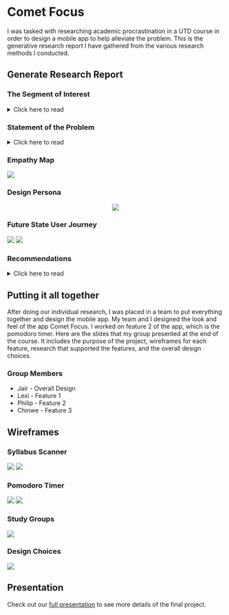 <h1>Comet Focus</h1>

<p>I was tasked with researching academic procrastination in a UTD course in order to design a mobile app to help alleviate the problem. This is the generative research report I have gathered from the various research methods I conducted.</p>

<h2>Generate Research Report</h2>

<h3>The Segment of Interest</h3>

<details>
<summary>Click here to read</summary>
<p>
We are going to design a mobile app for students at The University of Texas at Dallas. This app will assist students in dealing with procrastination and help them finish their schoolwork. According to secondary research, data collected from college students in studies indicated that stressful life events, smartphone addiction, and the fear of failure are potential signs that lead to procrastination. Furthermore, interviews with UTD students pointed out that lack of motivation, laziness, and lack of interest are contributors to procrastination. These are some things to consider about the possible users when designing the app.
</p>
</details>

<h3>Statement of the Problem</h3>

<details>
<summary>Click here to read</summary>
<p>
When UTD students are assigned work for their classes, many of them will procrastinate on the various tasks. According to a focus group consisting of nine ATEC major UTD students, all nine had problems with procrastination in the last year. In addition to that, two UTD students who were interviewed claimed that they were procrastinating recently. This problem has affected the students in some way. For example, three interviewed UTD students claimed that procrastination had cost them good grades. A research study, “The Positive and Negative Aspects of Procrastination in College Students” by Fanzhi Zhu, has also stated that procrastination can significantly hinder college students' academic performance.
</p>

<p>
It is clear that procrastination is a problem for many college students. UTD students will deal with it in different ways. One interviewed participant dealt with procrastination by getting motivated. Participant two would try to do an easier task first, and participant three would turn everything off. What the three participants have in common is that they could deal with procrastination on their own. If there were a tool that could assist them with this issue, ⅔ participants stated that they would be willing to use it. Therefore, we want to help UTD students by creating a mobile application that helps these students deal with this problem. We hope that the app can allow students to do their work efficiently so that they can increase productivity and performance. 
</p>

</details>

<h3>Empathy Map</h3>

<img src="./Files/Empathy Map.png">

<h3>Design Persona</h3>

<div align="center">
  <img src="./Files/Design Persona.png">
</div>

<h3>Future State User Journey</h3>

<img src="./Files/Future State User Journey 1.png">
<img src="./Files/Future State User Journey 2.png">

<h3>Recommendations</h3>

<details>

<summary>Click here to read</summary>

<h4>Recommendation 1</h4>

<p><em>Provide a To-Do list and calendar where users can input assignment due dates and know what tasks to do on a certain day. The app would remind users by sending a notification on their phone about upcoming assignments.</em></p>

<p>
In a focus group, it was mentioned that due dates and adrenaline can be motivators to get started on work. Participant 1 in the interview has also stated that a deadline serves as a motivator and driver. Since due dates can act as a motive, a reminder about assignment dates from the app can give users a push to get started. Furthermore, forgetting to do tasks was mentioned in a focus group and by Participant 3 in the interview. Having a list and calendar can help users remember what to do and keep things organized. 
</p>

<h4>Recommendation 2</h4>

<p>
  <em>
  Provide a Pomodoro timer as the main feature when users are doing a task. The timer doesn’t have to be set at 25 minutes, but can be adjusted to the user’s preference. Also, the break timer can be adjusted within 15 minutes, and users can set the number of Pomodoro cycles.
  </em>
</p>

<p>
  In “The influence of stressful life events on procrastination among college students: multiple mediating roles of stress beliefs and core self-evaluations” study, a potential cause of procrastination can be stress. When working, taking breaks can allow people to recharge and reset. A Pomodoro or work timer can be effective because it gives users a consistent work and break schedule. Having a little break after hard work might reduce stress levels. It was also mentioned in “The Positive and Negative Aspects of Procrastination in College Students” that taking breaks can help students overcome negative procrastination.
</p>

<h4>Recommendation 3</h4>

<p>
  <em>Recommendation: Provide a mode that locks the phone during the work timer. During the timer, users will not be able to use their mobile phones until the break phase or after completing the cycle.</em>
</p>

<p>
According to “The Mediating Roles of Time Management and Learning Strategic Approach in the Relationship Between Smartphone Addiction and Academic Procrastination”,  smartphone addiction has a positive correlation with academic procrastination. Additionally, a focus group mentioned that social media and YouTube were some distractions when working on an assignment. To combat this, locking the phone during the timer can reduce a source of distractions. It can make the user focus on their work with more attention and eliminate addiction. 
</p>

</details>

<h2>Putting it all together</h2>

<p>
After doing our individual research, I was placed in a team to put everything together and design the mobile app. My team and I designed the look and feel of the app Comet Focus. I worked on feature 2 of the app, which is the pomodoro timer. Here are the slides that my group presented at the end of the course. It includes the purpose of the project, wireframes for each feature, research that supported the features, and the overall design choices. 
</p>

<h3>Group Members</h3>

<ul>
  <li>Jair - Overall Design</li>
  <li>Lexi - Feature 1</li>
  <li>Philip - Feature 2</li>
  <li>Chinwe - Feature 3</li>
</ul>

<h2>Wireframes</h2>

<h3>Syllabus Scanner</h3>

<img src="./Files/Syllabus Scanner.png">
<img src="./Files/Syllabus Scanner 2.png">

<h3>Pomodoro Timer</h3>

<img src="./Files/Pomodoro Timer.png">
<img src="./Files/Pomodoro Timer 2.png">

<h3>Study Groups</h3>

<img src="./Files/Study Groups.png">

<h3>Design Choices</h3>

<img src="./Files/Branding.png">

<h2>Presentation</h2>

<p>Check out our <a href="https://github.com/FaiLuReH3Ro/comet-focus/blob/main/Comet%20Focus.pdf">full presentation</a> to see more details of the final project.</p>





